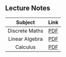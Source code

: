 ## Lecture Notes

| Subject | Link |
|:-:|:-:|
| Discrete Maths | [PDF](./discrete%20maths/lectures/discrete%20maths%20lectures.pdf) |
| Linear Algebra | [PDF](./linear%20algebra/lectures/linear%20algebra%20lectures.pdf) |
| Calculus | [PDF](./calculus/lectures/calculus%20lectures.pdf) |